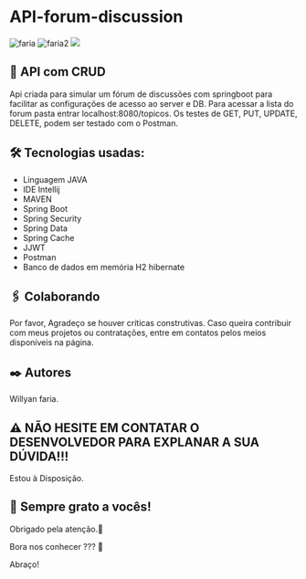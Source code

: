 # API-forum-discussion
![faria](https://img.shields.io/github/issues/Fariawillyan/API-JAVA-Googlesheets) ![faria2](https://img.shields.io/github/forks/Fariawillyan/API-JAVA-Googlesheets) ![](https://img.shields.io/github/stars/Fariawillyan/API-JAVA-Googlesheets)

## 🚀 API com CRUD

Api criada para simular um fórum de discussões com springboot para facilitar as configurações de acesso ao server e DB.
Para acessar a lista do forum pasta entrar localhost:8080/topicos. Os testes de GET, PUT, UPDATE, DELETE, 
podem ser testado com o Postman.

## 🛠️ Tecnologias usadas:

- Linguagem JAVA
- IDE Intellij
- MAVEN
- Spring Boot
- Spring Security
- Spring Data
- Spring Cache
- JJWT
- Postman
- Banco de dados em memória H2 hibernate

## 🖇️ Colaborando

Por favor, Agradeço se houver críticas construtivas. Caso queira contribuir com meus projetos ou contratações, entre em contatos pelos meios disponíveis na página.

## ✒️ Autores

Willyan faria.

## :warning: NÃO HESITE EM CONTATAR O DESENVOLVEDOR PARA EXPLANAR A SUA DÚVIDA!!!
Estou à Disposição.

## 🎁 Sempre grato a vocês!

<p>Obrigado pela atenção.📢 </p>
<p>Bora nos conhecer ??? 🍺 </p>
<p>Abraço!</p>
